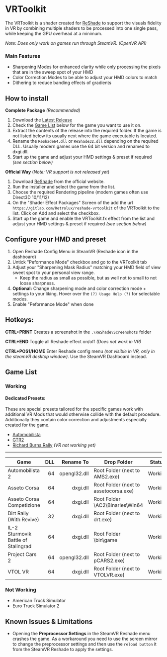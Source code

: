 VRToolkit
=======

The VRToolkit is a shader created for [ReShade](https://github.com/crosire/reshade) 
to support the visuals fidelity in VR by combining multiple shaders to be processed 
into one single pass, while keeping the GPU overhead at a minimum.

*Note: Does only work on games run through SteamVR. (OpenVR API)* 

### Main Features

- Sharpening Modes for enhanced clarity while only processing the pixels that are in the sweep spot of your HMD
- Color Correction Modes to be able to adjust your HMD colors to match
- Dithering to reduce banding effects of gradients

## How to install

**Complete Package** *(Recommended)*

1. Download the [Latest Release](https://gitlab.com/Retrolux/reshade-vrtoolkit/-/releases)
2. Check the [Game List](https://gitlab.com/Retrolux/reshade-vrtoolkit#game-list) 
   below for the game you want to use it on.    
3. Extract the contents of the release into the required folder. 
   If the game is not listed below its usually next where the game executable is located.
4. Rename the `ReShade64.dll` or `ReShade32.dll` depending on the required DLL. 
   Usually modern games use the 64 bit version and renamed to dxgi.dll.
5. Start up the game and adjust your HMD settings & preset if required *(see section below)*

**Official Way** (*Note: VR support is not released yet*)

1. Download [ReShade](https://reshade-me) from the official website.
2. Run the installer and select the game from the list.
3. Choose the required Rendering pipeline (modern games often use Direct3D 10/11/12)
4. On the "Shader Effect Packages" Screen of the add the url `https://gitlab.com/Retrolux/reshade-vrtoolkit`
   of the VRToolkit to the list. Click on Add and select the checkbox.
5. Start up the game and enable the VRToolkit.fx effect from the list and 
   adjust your HMD settings & preset if required *(see section below)*

## Configure your HMD and preset

1. Open Reshade Config Menu in SteamVR (Reshade icon in the dashboard)
2. Untick "Peformance Mode" checkbox and go to the VRToolkit tab
3. Adjust your "Sharpening Mask Radius" matching your HMD field of view sweet spot to your personal view range.
   - Keep the radius as small as possible, but as well not to small to not loose sharpness.
4. **Optional:** Change sharpening mode and color correction mode + settings to your liking.
   Hover over the `(?) Usage Help (?)` for selectable modes.
5. Enable "Peformance Mode" when done 

Hotkeys:
--------------

**CTRL+PRINT** Creates a screenshot in the `.\ReShade\Screenshots` folder

**CTRL+END** Toggle all Reshade effect on/off *(Does not work in VR)*

**CTRL+POS1/HOME** Enter Reshade config menu *(not visible in VR, only in the steamVR desktop window)*. Use the SteamVR Dashboard instead.

Game List
---------

### Working

#### Dedicated Presets:
These are special presets tailored for the specific games work with additional VR Mods that would otherwise collide with the default procedure.
Additionally they contain color correction and adjustments especially created for the game.

- [Automobilista](https://www.racedepartment.com/downloads/retrolux-reshade-automobilista.30742/)
- [GTR2](https://www.racedepartment.com/downloads/retrolux-reshade-gtr2.42342/)
- [Richard Burns Rally](https://www.racedepartment.com/threads/reshade-preset-for-rbr.166023/) *(VR not working yet)*

---

| Game                                | DLL         | Rename To      | Drop Folder                                      | Status        |
| ----------------------------------- | -----------:| --------------:|------------------------------------------------- |:-------------:|
| Automobilista 2                     |          64 |  opengl32.dll  | Root Folder (next to AMS2.exe)                   | Working       |
| Asseto Corsa                        |          64 |  dxgi.dll      | Root Folder (next to assetocorsa.exe)            | Working       |
| Asseto Corsa Competizione           |          64 |  dxgi.dll      | Root Folder \AC2\Binaries\Win64                  | Working       |
| Dirt Rally (With Revive)            |          32 |  dxgi.dll      | Root Folder (next to drt.exe)                    | Working       |
| IL-2 Sturmovik Battle of Stalingrad |          64 |  dxgi.dll      | Root Folder \bin\game                            | Working       |
| Project Cars 2                      |          64 |  opengl32.dll  | Root Folder (next to pCARS2.exe)                 | Working       |
| VTOL VR                             |          64 |  dxgi.dll      | Root Folder (next to VTOLVR.exe)                 | Working       |

### Not Working
- American Truck Simulator
- Euro Truck Simulator 2


Known Issues & Limitations
---------
- Opening the **Preprocessor Settings** in the SteamVR Reshade menu crashes the game. 
  As a workaround you need to use the screen mirror to change the preprocessor settings
  and then use the `reload button` it from the SteamVR Reshade to apply the settings.  
